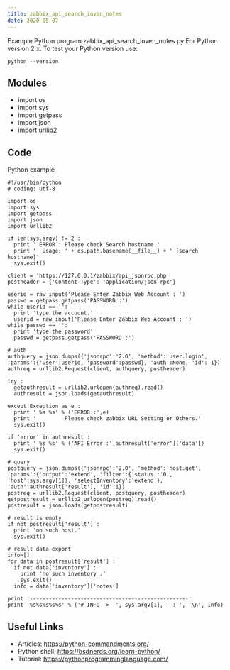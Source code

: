```yaml
---
title: zabbix_api_search_inven_notes
date: 2020-05-07
---
```

Example Python program zabbix_api_search_inven_notes.py
For Python version 2.x.
To test your Python version use:

    python --version

## Modules

* import os
* import sys
* import getpass
* import json
* import urllib2

## Code

Python example

    #!/usr/bin/python
    # coding: utf-8
    
    import os
    import sys
    import getpass
    import json
    import urllib2
    
    if len(sys.argv) != 2 :
      print ' ERROR : Please check Search hostname.'
      print '  Usage: ' + os.path.basename(__file__) + ' [search hostname]'
      sys.exit()
    
    client = 'https://127.0.0.1/zabbix/api_jsonrpc.php'
    postheader = {'Content-Type': 'application/json-rpc'}
    
    userid = raw_input('Please Enter Zabbix Web Account : ')
    passwd = getpass.getpass('PASSWORD :')
    while userid == '':
      print 'type the account.'
      userid = raw_input('Please Enter Zabbix Web Account : ')
    while passwd == '':
      print 'type the password'
      passwd = getpass.getpass('PASSWORD :')
    
    # auth
    authquery = json.dumps({'jsonrpc':'2.0', 'method':'user.login', 'params':{'user':userid, 'password':passwd}, 'auth':None, 'id': 1})
    authreq = urllib2.Request(client, authquery, postheader)
    
    try :
      getauthresult = urllib2.urlopen(authreq).read()
      authresult = json.loads(getauthresult)
    
    except Exception as e :
      print ' %s %s' % ('ERROR :',e)
      print '         Please check zabbix URL Setting or Others.'
      sys.exit()
    
    if 'error' in authresult :
      print ' %s %s' % ('API Error :',authresult['error']['data'])
      sys.exit()
    
    # query
    postquery = json.dumps({'jsonrpc':'2.0', 'method':'host.get', 'params':{'output':'extend', 'filter':{'status':'0', 'host':sys.argv[1]}, 'selectInventory':'extend'}, 'auth':authresult['result'], 'id':1})
    postreq = urllib2.Request(client, postquery, postheader)
    getpostresult = urllib2.urlopen(postreq).read()
    postresult = json.loads(getpostresult)
    
    # result is empty
    if not postresult['result'] :
      print 'no such host.'
      sys.exit()
    
    # result data export
    info=[]
    for data in postresult['result'] :
      if not data['inventory'] :
        print 'no such inventory .'
        sys.exit()
      info = data['inventory']['notes']
    
    print '--------------------------------------------------'
    print '%s%s%s%s%s' % ('# INFO ->  ', sys.argv[1], ' : ', '\n', info)
    

## Useful Links

- Articles: https://python-commandments.org/
- Python shell: https://bsdnerds.org/learn-python/
- Tutorial: https://pythonprogramminglanguage.com/
